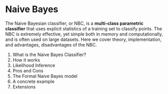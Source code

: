 # Naive Bayes

The Naive Bayesian classifier, or NBC, is a **multi-class parametric classifier** that uses explicit statistics of a training set to classify points. The NBC is extremely effective, yet simple both in memory and computationally, and is often used on large datasets. Here we cover theory, implementation, and advantages, disadvantages of the NBC.

1. What is the Naive Bayes Classifier?
2. How it works
3. Likelihood Inference
4. Pros and Cons
5. The Formal Naive Bayes model
6. A concrete example
7. Extensions



